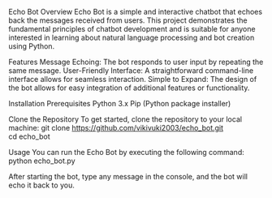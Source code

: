 
Echo Bot
Overview
Echo Bot is a simple and interactive chatbot that echoes back the messages received from users. 
This project demonstrates the fundamental principles of chatbot development and is suitable for anyone interested in learning about natural language processing and bot creation using Python.

Features
Message Echoing: The bot responds to user input by repeating the same message.
User-Friendly Interface: A straightforward command-line interface allows for seamless interaction.
Simple to Expand: The design of the bot allows for easy integration of additional features or functionality.

Installation
Prerequisites
Python 3.x
Pip (Python package installer)

Clone the Repository
To get started, clone the repository to your local machine:
git clone https://github.com/vikivuki2003/echo_bot.git  
cd echo_bot  
 
Usage
You can run the Echo Bot by executing the following command:
python echo_bot.py  

After starting the bot, type any message in the console, and the bot will echo it back to you.


